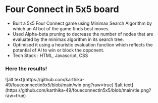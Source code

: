 <h1>Four Connect in 5x5 board</h1>

<ol>
  <li style="list-style-type: disc;">Built a 5x5 Four Connect game using Minimax Search Algorithm by which an AI bot of the game finds best moves.</li>
  <li style="list-style-type: disc;">Used Alpha-beta pruning to decrease the number of nodes that are evaluated by the minimax algorithm in its search tree.</li>
  <li style="list-style-type: disc;">Optimised it using a heuristic evaluation function which reflects the potential of AI to win or block the opponent.</li>
  <li style="list-style-type: disc;">Tech Stack : HTML, Javascript, CSS</li>
</ol>
<h3>Here the results!</h3>
![alt text](https://github.com/karthika-49/foueconnectin5x5/blob/main/win.png?raw=true)
![alt text](https://github.com/karthika-49/foueconnectin5x5/blob/main/tie.png?raw=true)
